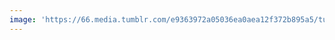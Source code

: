 ```yaml
---
image: 'https://66.media.tumblr.com/e9363972a05036ea0aea12f372b895a5/tumblr_p5hznjNIZr1tbdx3so1_r1_1280.jpg'
---
```

